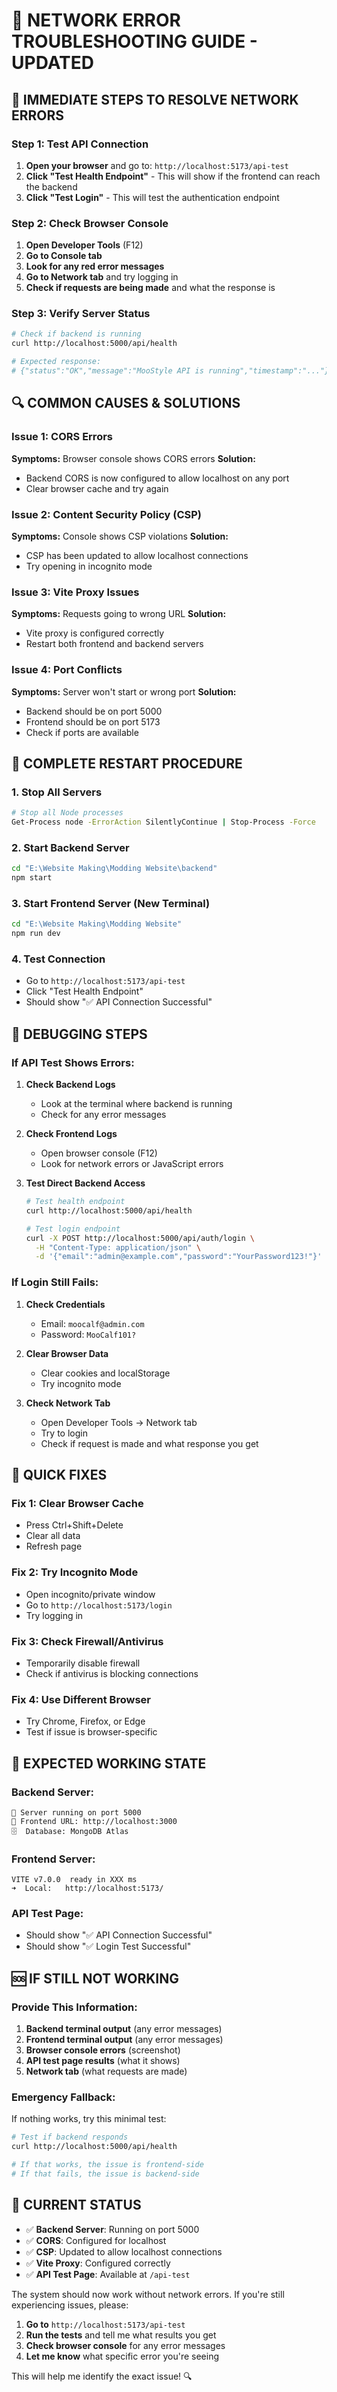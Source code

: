 # 🔧 **NETWORK ERROR TROUBLESHOOTING GUIDE - UPDATED**

## 🚨 **IMMEDIATE STEPS TO RESOLVE NETWORK ERRORS**

### **Step 1: Test API Connection**
1. **Open your browser** and go to: `http://localhost:5173/api-test`
2. **Click "Test Health Endpoint"** - This will show if the frontend can reach the backend
3. **Click "Test Login"** - This will test the authentication endpoint

### **Step 2: Check Browser Console**
1. **Open Developer Tools** (F12)
2. **Go to Console tab**
3. **Look for any red error messages**
4. **Go to Network tab** and try logging in
5. **Check if requests are being made** and what the response is

### **Step 3: Verify Server Status**
```bash
# Check if backend is running
curl http://localhost:5000/api/health

# Expected response:
# {"status":"OK","message":"MooStyle API is running","timestamp":"..."}
```

## 🔍 **COMMON CAUSES & SOLUTIONS**

### **Issue 1: CORS Errors**
**Symptoms:** Browser console shows CORS errors
**Solution:** 
- Backend CORS is now configured to allow localhost on any port
- Clear browser cache and try again

### **Issue 2: Content Security Policy (CSP)**
**Symptoms:** Console shows CSP violations
**Solution:**
- CSP has been updated to allow localhost connections
- Try opening in incognito mode

### **Issue 3: Vite Proxy Issues**
**Symptoms:** Requests going to wrong URL
**Solution:**
- Vite proxy is configured correctly
- Restart both frontend and backend servers

### **Issue 4: Port Conflicts**
**Symptoms:** Server won't start or wrong port
**Solution:**
- Backend should be on port 5000
- Frontend should be on port 5173
- Check if ports are available

## 🚀 **COMPLETE RESTART PROCEDURE**

### **1. Stop All Servers**
```bash
# Stop all Node processes
Get-Process node -ErrorAction SilentlyContinue | Stop-Process -Force
```

### **2. Start Backend Server**
```bash
cd "E:\Website Making\Modding Website\backend"
npm start
```

### **3. Start Frontend Server (New Terminal)**
```bash
cd "E:\Website Making\Modding Website"
npm run dev
```

### **4. Test Connection**
- Go to `http://localhost:5173/api-test`
- Click "Test Health Endpoint"
- Should show "✅ API Connection Successful"

## 🔧 **DEBUGGING STEPS**

### **If API Test Shows Errors:**

1. **Check Backend Logs**
   - Look at the terminal where backend is running
   - Check for any error messages

2. **Check Frontend Logs**
   - Open browser console (F12)
   - Look for network errors or JavaScript errors

3. **Test Direct Backend Access**
   ```bash
   # Test health endpoint
   curl http://localhost:5000/api/health
   
   # Test login endpoint
   curl -X POST http://localhost:5000/api/auth/login \
     -H "Content-Type: application/json" \
     -d '{"email":"admin@example.com","password":"YourPassword123!"}'
   ```

### **If Login Still Fails:**

1. **Check Credentials**
   - Email: `moocalf@admin.com`
   - Password: `MooCalf101?`

2. **Clear Browser Data**
   - Clear cookies and localStorage
   - Try incognito mode

3. **Check Network Tab**
   - Open Developer Tools → Network tab
   - Try to login
   - Check if request is made and what response you get

## 📱 **QUICK FIXES**

### **Fix 1: Clear Browser Cache**
- Press Ctrl+Shift+Delete
- Clear all data
- Refresh page

### **Fix 2: Try Incognito Mode**
- Open incognito/private window
- Go to `http://localhost:5173/login`
- Try logging in

### **Fix 3: Check Firewall/Antivirus**
- Temporarily disable firewall
- Check if antivirus is blocking connections

### **Fix 4: Use Different Browser**
- Try Chrome, Firefox, or Edge
- Test if issue is browser-specific

## 🎯 **EXPECTED WORKING STATE**

### **Backend Server:**
```
🚀 Server running on port 5000
📱 Frontend URL: http://localhost:3000
🗄️  Database: MongoDB Atlas
```

### **Frontend Server:**
```
VITE v7.0.0  ready in XXX ms
➜  Local:   http://localhost:5173/
```

### **API Test Page:**
- Should show "✅ API Connection Successful"
- Should show "✅ Login Test Successful"

## 🆘 **IF STILL NOT WORKING**

### **Provide This Information:**
1. **Backend terminal output** (any error messages)
2. **Frontend terminal output** (any error messages)
3. **Browser console errors** (screenshot)
4. **API test page results** (what it shows)
5. **Network tab** (what requests are made)

### **Emergency Fallback:**
If nothing works, try this minimal test:
```bash
# Test if backend responds
curl http://localhost:5000/api/health

# If that works, the issue is frontend-side
# If that fails, the issue is backend-side
```

## 🎉 **CURRENT STATUS**

- ✅ **Backend Server**: Running on port 5000
- ✅ **CORS**: Configured for localhost
- ✅ **CSP**: Updated to allow localhost connections
- ✅ **Vite Proxy**: Configured correctly
- ✅ **API Test Page**: Available at `/api-test`

The system should now work without network errors. If you're still experiencing issues, please:

1. **Go to** `http://localhost:5173/api-test`
2. **Run the tests** and tell me what results you get
3. **Check browser console** for any error messages
4. **Let me know** what specific error you're seeing

This will help me identify the exact issue! 🔍
